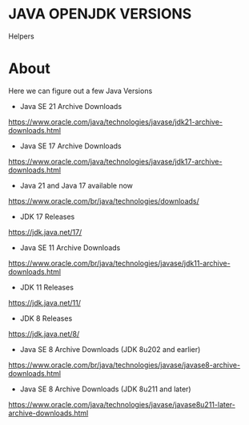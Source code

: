 # JAVA OPENJDK VERSIONS
Helpers

# About
Here we can figure out a few Java Versions

- Java SE 21 Archive Downloads

https://www.oracle.com/java/technologies/javase/jdk21-archive-downloads.html

- Java SE 17 Archive Downloads

https://www.oracle.com/java/technologies/javase/jdk17-archive-downloads.html

- Java 21 and Java 17 available now

https://www.oracle.com/br/java/technologies/downloads/

- JDK 17 Releases

https://jdk.java.net/17/

- Java SE 11 Archive Downloads

https://www.oracle.com/br/java/technologies/javase/jdk11-archive-downloads.html

- JDK 11 Releases

https://jdk.java.net/11/

- JDK 8 Releases

https://jdk.java.net/8/

- Java SE 8 Archive Downloads (JDK 8u202 and earlier)

https://www.oracle.com/br/java/technologies/javase/javase8-archive-downloads.html

- Java SE 8 Archive Downloads (JDK 8u211 and later)

https://www.oracle.com/java/technologies/javase/javase8u211-later-archive-downloads.html

